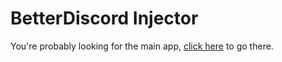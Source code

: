 # BetterDiscord Injector

You're probably looking for the main app, [click here](https://github.com/BetterDiscord/BetterDiscord) to go there.
